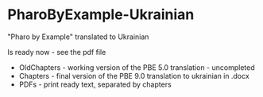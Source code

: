 # PharoByExample-Ukrainian
"Pharo by Example" translated to Ukrainian

Is ready now - see the pdf file

* OldChapters - working version of the PBE 5.0 translation - uncompleted
* Chapters - final version of the PBE 9.0 translation to ukrainian in .docx
* PDFs - print ready text, separated by chapters
